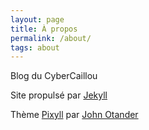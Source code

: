 ```yaml
---
layout: page
title: À propos
permalink: /about/
tags: about
---
```


Blog du CyberCaillou


Site propulsé par [Jekyll](http://jekyllrb.com)

Thème [Pixyll](https://github.com/johnotander/pixyll) par [John Otander](http://johnotander.com)